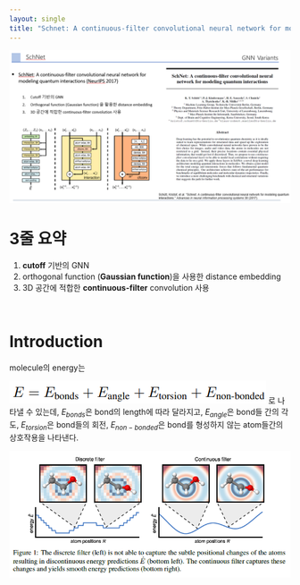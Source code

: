 ```yaml
---
layout: single
title: "Schnet: A continuous-filter convolutional neural network for modeling quantum interactions"
---
```


![schnet](..\images\2021-01-29-schnet\schnet.png)


# 3줄 요약
1. **cutoff** 기반의 GNN
2. orthogonal function (**Gaussian function**)을 사용한 distance embedding
3. 3D 공간에 적합한 **continuous-filter** convolution 사용

<br />

# Introduction
molecule의 energy는 

![molecule_energy](..\images\2021-01-29-schnet\molecule_energy.png)
로 나타낼 수 있는데, $E_{bonds}$은 bond의 length에 따라 달라지고, $E_{angle}$은 bond들 간의 각도, $E_{torsion}$은 bond들의 회전, $E_{non-bonded}$은 bond를 형성하지 않는 atom들간의 상호작용을 나타낸다.

![fig1](..\images\2021-01-29-schnet\fig1.png)


